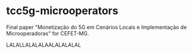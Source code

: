 # tcc5g-microoperators
Final paper "Monetização do 5G em Cenários Locais e Implementação de Microoperadoras" for CEFET-MG.


LALALLALALALAALALALALAL
